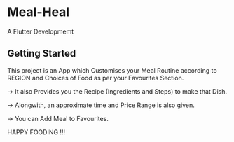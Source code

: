 # Meal-Heal

A Flutter Developmemt 

## Getting Started

This project is an App which Customises your Meal Routine according to REGION and Choices of Food as per your Favourites Section.

-> It also Provides you the Recipe (Ingredients and Steps) to make that Dish.

-> Alongwith, an approximate time and Price Range is also given.

-> You can Add Meal to Favourites.



HAPPY FOODING !!! 




